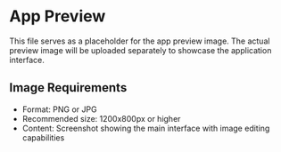# App Preview

This file serves as a placeholder for the app preview image.
The actual preview image will be uploaded separately to showcase the application interface.

## Image Requirements
- Format: PNG or JPG
- Recommended size: 1200x800px or higher
- Content: Screenshot showing the main interface with image editing capabilities